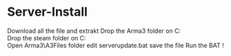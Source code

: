 # Server-Install
Download all the file and extrakt
Drop the Arma3 folder on C:\
Drop the steam folder on C:\
Open Arma3\A3Files folder edit serverupdate.bat save the file 
Run the BAT ! 
